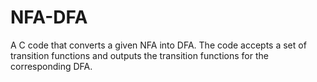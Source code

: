 # NFA-DFA
A C code that converts a given NFA into DFA.
The code accepts a set of transition functions and outputs the transition functions for the corresponding DFA.
